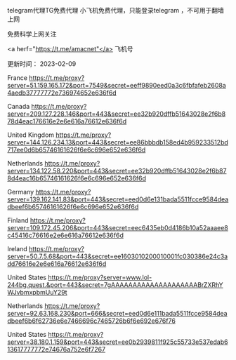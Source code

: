 telegram代理TG免费代理
小飞机免费代理，只能登录telegram ，不可用于翻墙上网

免费科学上网关注<p><a herf="https://t.me/amacnet"</a> 飞机号</p>
更新时间： 2023-02-09


France
https://t.me/proxy?server=51.159.165.172&port=7549&secret=eeff9890eed0a3c6fbfafeb2608a4aedb37777772e736974652e636f6d

Canada
https://t.me/proxy?server=209.127.228.146&port=443&secret=ee32b920dffb51643028e2f6b878d4eac176616e2e6e616a76612e636f6d

United Kingdom
https://t.me/proxy?server=144.126.234.13&port=443&secret=ee86bbbdb158ed4b959233512bd717ee0d6b65746161626f6e6c696e652e636f6d

Netherlands
https://t.me/proxy?server=134.122.58.220&port=443&secret=ee32b920dffb51643028e2f6b878d4eac16b65746161626f6e6c696e652e636f6d

Germany
https://t.me/proxy?server=139.162.141.83&port=443&secret=eed0d6e131bada5511fcce9584deadbeef6b65746161626f6e6c696e652e636f6d

Finland
https://t.me/proxy?server=109.172.45.206&port=443&secret=eec6435eb0d4186b10a52aaaee8c45416c76616e2e6e616a76612e636f6d

Ireland
https://t.me/proxy?server=50.7.5.68&port=443&secret=ee1603010200010001fc030386e24c3add76616e2e6e616a76612e636f6d

United States
https://t.me/proxy?server=www.lol-244bg.quest.&port=443&secret=7gAAAAAAAAAAAAAAAAAAAABrZXRhYWJvbmxpbmUuY29t

Netherlands
https://t.me/proxy?server=92.63.168.230&port=666&secret=eed0d6e111bada5511fcce9584deadbeef6b6f62736e6e7466696c7465726b6f6e692e676f76

United States
https://t.me/proxy?server=38.180.1.159&port=443&secret=ee0b2939811f925c55733e537edab613617777772e74676a752e6f7267
